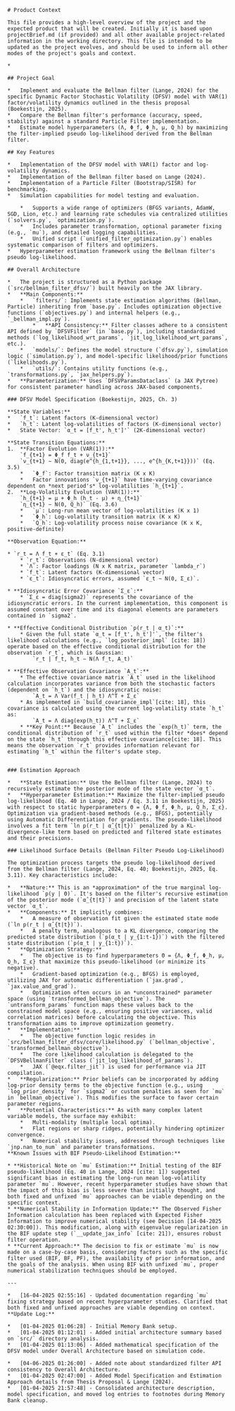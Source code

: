     # Product Context

    This file provides a high-level overview of the project and the expected product that will be created. Initially it is based upon projectBrief.md (if provided) and all other available project-related information in the working directory. This file is intended to be updated as the project evolves, and should be used to inform all other modes of the project's goals and context.

    *

    ## Project Goal

    *   Implement and evaluate the Bellman filter (Lange, 2024) for the specific Dynamic Factor Stochastic Volatility (DFSV) model with VAR(1) factor/volatility dynamics outlined in the thesis proposal (Boekestijn, 2025).
    *   Compare the Bellman filter's performance (accuracy, speed, stability) against a standard Particle Filter implementation.
    *   Estimate model hyperparameters (Λ, Φ_f, Φ_h, μ, Q_h) by maximizing the filter-implied pseudo log-likelihood derived from the Bellman filter.

    ## Key Features

    *   Implementation of the DFSV model with VAR(1) factor and log-volatility dynamics.
    *   Implementation of the Bellman filter based on Lange (2024).
    *   Implementation of a Particle Filter (Bootstrap/SISR) for benchmarking.
    *   Simulation capabilities for model testing and evaluation.

        *   Supports a wide range of optimizers (BFGS variants, AdamW, SGD, Lion, etc.) and learning rate schedules via centralized utilities (`solvers.py`, `optimization.py`).
        *   Includes parameter transformation, optional parameter fixing (e.g., `mu`), and detailed logging capabilities.
        *   Unified script (`unified_filter_optimization.py`) enables systematic comparison of filters and optimizers.
    *   Hyperparameter estimation framework using the Bellman filter's pseudo log-likelihood.

    ## Overall Architecture

    *   The project is structured as a Python package (`src/bellman_filter_dfsv/`) built heavily on the JAX library.
    *   **Main Components:**
        *   `filters/`: Implements state estimation algorithms (Bellman, Particle) inheriting from `base.py`. Includes optimization objective functions (`objectives.py`) and internal helpers (e.g., `_bellman_impl.py`).
            *   **API Consistency:** Filter classes adhere to a consistent API defined by `DFSVFilter` (in `base.py`), including standardized methods (`log_likelihood_wrt_params`, `jit_log_likelihood_wrt_params`, etc.).
        *   `models/`: Defines the model structure (`dfsv.py`), simulation logic (`simulation.py`), and model-specific likelihood/prior functions (`likelihoods.py`).
        *   `utils/`: Contains utility functions (e.g., `transformations.py`, `jax_helpers.py`).
    *   **Parameterization:** Uses `DFSVParamsDataclass` (a JAX Pytree) for consistent parameter handling across JAX-based components.

    ### DFSV Model Specification (Boekestijn, 2025, Ch. 3)

    **State Variables:**
    *   `f_t`: Latent factors (K-dimensional vector)
    *   `h_t`: Latent log-volatilities of factors (K-dimensional vector)
    *   State Vector: `α_t = [f_t', h_t']'` (2K-dimensional vector)

    **State Transition Equations:**
    1.  **Factor Evolution (VAR(1)):**
        `f_{t+1} = Φ_f f_t + ν_{t+1}`
        `ν_{t+1} ∼ N(0, diag(e^{h_{1,t+1}}, ..., e^{h_{K,t+1}}))` (Eq. 3.5)
        *   `Φ_f`: Factor transition matrix (K x K)
        *   Factor innovations `ν_{t+1}` have time-varying covariance dependent on *next period's* log-volatilities `h_{t+1}`.
    2.  **Log-Volatility Evolution (VAR(1)):**
        `h_{t+1} = μ + Φ_h (h_t - μ) + η_{t+1}`
        `η_{t+1} ∼ N(0, Q_h)` (Eq. 3.6)
        *   `μ`: Long-run mean vector of log-volatilities (K x 1)
        *   `Φ_h`: Log-volatility transition matrix (K x K)
        *   `Q_h`: Log-volatility process noise covariance (K x K, positive-definite)

    **Observation Equation:**

    * `r_t = Λ f_t + ε_t` (Eq. 3.1)
        * `r_t`: Observations (N-dimensional vector)
        * `Λ`: Factor loadings (N x K matrix, parameter `lambda_r`)
        * `f_t`: Latent factors (K-dimensional vector)
        * `ε_t`: Idiosyncratic errors, assumed `ε_t ∼ N(0, Σ_ε)`.

    * **Idiosyncratic Error Covariance `Σ_ε`:**
        * `Σ_ε = diag(sigma2)` represents the covariance of the idiosyncratic errors. In the current implementation, this component is assumed constant over time and its diagonal elements are parameters contained in `sigma2`.

    * **Effective Conditional Distribution `p(r_t | α_t)`:**
        * Given the full state `α_t = [f_t', h_t']'`, the filter's likelihood calculations (e.g., `log_posterior_impl` [cite: 18]) operate based on the effective conditional distribution for the observation `r_t`, which is Gaussian:
            `r_t | f_t, h_t ∼ N(Λ f_t, A_t)`

    * **Effective Observation Covariance `A_t`:**
        * The effective covariance matrix `A_t` used in the likelihood calculation incorporates variance from both the stochastic factors (dependent on `h_t`) and the idiosyncratic noise:
            `A_t = Λ Var(f_t | h_t) Λ^T + Σ_ε`
        * As implemented in `build_covariance_impl`[cite: 18], this covariance is calculated using the current log-volatility state `h_t` as:
            `A_t = Λ diag(exp(h_t)) Λ^T + Σ_ε`
        * **Key Point:** Because `A_t` includes the `exp(h_t)` term, the conditional distribution of `r_t` used within the filter *does* depend on the state `h_t` through this effective covariance[cite: 18]. This means the observation `r_t` provides information relevant for estimating `h_t` within the filter's update step.


    ### Estimation Approach

    *   **State Estimation:** Use the Bellman filter (Lange, 2024) to recursively estimate the posterior mode of the state vector `α_t`.
    *   **Hyperparameter Estimation:** Maximize the filter-implied pseudo log-likelihood (Eq. 40 in Lange, 2024 / Eq. 3.11 in Boekestijn, 2025) with respect to static hyperparameters Θ = {Λ, Φ_f, Φ_h, μ, Q_h, Σ_ε}. Optimization via gradient-based methods (e.g., BFGS), potentially using Automatic Differentiation for gradients. The pseudo-likelihood involves a fit term `ln p(r_t | α̂_{t|t})` penalized by a KL-divergence-like term based on predicted and filtered state estimates and their precisions.

    ### Likelihood Surface Details (Bellman Filter Pseudo Log-Likelihood)

    The optimization process targets the pseudo log-likelihood derived from the Bellman filter (Lange, 2024, Eq. 40; Boekestijn, 2025, Eq. 3.11). Key characteristics include:

    *   **Nature:** This is an *approximation* of the true marginal log-likelihood `p(y | Θ)`. It's based on the filter's recursive estimation of the posterior mode (`α̂_{t|t}`) and precision of the latent state vector `α_t`.
    *   **Components:** It implicitly combines:
        *   A measure of observation fit given the estimated state mode (`ln p(r_t | α̂_{t|t})`).
        *   A penalty term, analogous to a KL divergence, comparing the predicted state distribution (`p(α_t | y_{1:t-1})`) with the filtered state distribution (`p(α_t | y_{1:t})`).
    *   **Optimization Strategy:**
        *   The objective is to find hyperparameters Θ = {Λ, Φ_f, Φ_h, μ, Q_h, Σ_ε} that maximize this pseudo-likelihood (or minimize its negative).
        *   Gradient-based optimization (e.g., BFGS) is employed, utilizing JAX for automatic differentiation (`jax.grad`, `jax.value_and_grad`).
        *   Optimization often occurs in an *unconstrained* parameter space (using `transformed_bellman_objective`). The `untransform_params` function maps these values back to the constrained model space (e.g., ensuring positive variances, valid correlation matrices) before calculating the objective. This transformation aims to improve optimization geometry.
    *   **Implementation:**
        *   The objective function logic resides in `src/bellman_filter_dfsv/core/likelihood.py` (`bellman_objective`, `transformed_bellman_objective`).
        *   The core likelihood calculation is delegated to the `DFSVBellmanFilter` class (`jit_log_likelihood_of_params`).
        *   JAX (`@eqx.filter_jit`) is used for performance via JIT compilation.
    *   **Regularization:** Prior beliefs can be incorporated by adding log-prior density terms to the objective function (e.g., using `log_prior_density` for `sigma2` or custom penalties as seen for `mu` in `bellman_objective`). This modifies the surface to favor certain parameter regions.
    *   **Potential Characteristics:** As with many complex latent variable models, the surface may exhibit:
        *   Multi-modality (multiple local optima).
        *   Flat regions or sharp ridges, potentially hindering optimizer convergence.
        *   Numerical stability issues, addressed through techniques like `jnp.nan_to_num` and parameter transformations.
    **Known Issues with BIF Pseudo-Likelihood Estimation:**

    * **Historical Note on `mu` Estimation:** Initial testing of the BIF pseudo-likelihood (Eq. 40 in Lange, 2024 [cite: 1]) suggested significant bias in estimating the long-run mean log-volatility parameter `mu`. However, recent hyperparameter studies have shown that the impact of this bias is less severe than initially thought, and both fixed and unfixed `mu` approaches can be viable depending on the specific context.
    * **Numerical Stability in Information Update:** The Observed Fisher Information calculation has been replaced with Expected Fisher Information to improve numerical stability (see Decision [14-04-2025 02:30:00]). This modification, along with eigenvalue regularization in the BIF update step (`__update_jax_info` [cite: 21]), ensures robust filter operation.
    * **Current Approach:** The decision to fix or estimate `mu` is now made on a case-by-case basis, considering factors such as the specific filter used (BIF, BF, PF), the availability of prior information, and the goals of the analysis. When using BIF with unfixed `mu`, proper numerical stabilization techniques should be employed.

    ---

    *   [16-04-2025 02:55:16] - Updated documentation regarding `mu` fixing strategy based on recent hyperparameter studies. Clarified that both fixed and unfixed approaches are viable depending on context.
    **Update Log:**

    *   [01-04-2025 01:06:28] - Initial Memory Bank setup.
    *   [01-04-2025 01:12:01] - Added initial architecture summary based on `src/` directory analysis.
    *   [01-04-2025 01:13:06] - Added mathematical specification of the DFSV model under Overall Architecture based on simulation code.

    *   [04-06-2025 01:26:00] - Added note about standardized filter API consistency to Overall Architecture.
    *   [01-04-2025 02:47:00] - Added Model Specification and Estimation Approach details from Thesis Proposal & Lange (2024).
    *   [01-04-2025 21:57:48] - Consolidated architecture description, model specification, and moved log entries to footnotes during Memory Bank cleanup.